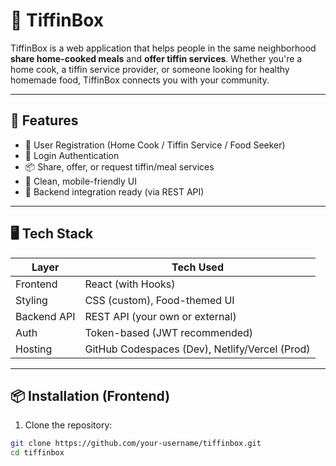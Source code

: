 # 🥗 TiffinBox

TiffinBox is a web application that helps people in the same neighborhood **share home-cooked meals** and **offer tiffin services**. Whether you're a home cook, a tiffin service provider, or someone looking for healthy homemade food, TiffinBox connects you with your community.

---

## 🚀 Features

- 👥 User Registration (Home Cook / Tiffin Service / Food Seeker)
- 🔐 Login Authentication
- 📦 Share, offer, or request tiffin/meal services
- 🧭 Clean, mobile-friendly UI
- 📡 Backend integration ready (via REST API)

---

## 🖥️ Tech Stack

| Layer       | Tech Used                  |
|-------------|----------------------------|
| Frontend    | React (with Hooks)         |
| Styling     | CSS (custom), Food-themed UI |
| Backend API | REST API (your own or external) |
| Auth        | Token-based (JWT recommended) |
| Hosting     | GitHub Codespaces (Dev), Netlify/Vercel (Prod) |

---

## 📦 Installation (Frontend)

1. Clone the repository:

```bash
git clone https://github.com/your-username/tiffinbox.git
cd tiffinbox
